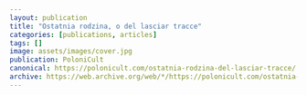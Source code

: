 ```yaml
---
layout: publication
title: "Ostatnia rodzina, o del lasciar tracce"
categories: [publications, articles]
tags: []
image: assets/images/cover.jpg
publication: PoloniCult
canonical: https://polonicult.com/ostatnia-rodzina-del-lasciar-tracce/
archive: https://web.archive.org/web/*/https://polonicult.com/ostatnia-rodzina-del-lasciar-tracce/
---
```


